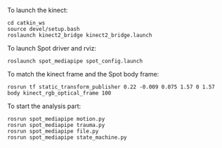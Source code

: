 To launch the kinect:
```
cd catkin_ws
source devel/setup.bash
roslaunch kinect2_bridge kinect2_bridge.launch
```

To launch Spot driver and rviz:
```
roslaunch spot_mediapipe spot_config.launch
```

To match the kinect frame and the Spot body frame:
```
rosrun tf static_transform_publisher 0.22 -0.009 0.075 1.57 0 1.57 body kinect_rgb_optical_frame 100
```

To start the analysis part:
```
rosrun spot_mediapipe motion.py
rosrun spot_mediapipe trauma.py
rosrun spot_mediapipe file.py
rosrun spot_mediapipe state_machine.py
```

